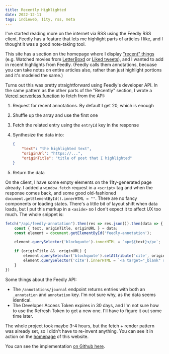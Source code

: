 ```yaml
---
title: Recently Highlighted
date: 2022-12-11
tags: indieweb, 11ty, rss, meta
---
```


I've started reading more on the internet via RSS using the Feedly RSS client. Feedly has a feature
that lets me highlight parts of articles I like, and I thought it was a good note-taking tool.

This site has a section on the homepage where I display ["recent" things](/#recent) (e.g. Watched movies
from [LetterBoxd](//letterboxd.com/mehulkar) or [Liked tweets](https://twitter.com/mehulkar/likes)),
and I wanted to add in recent highlights from Feedly. (Feedly calls them annotations, becuase
you can take notes on entire articles also, rather than just highlight portions and it's modeled
the same.)

Turns out this was pretty straightforward using Feedly's developer API. In the same pattern
as the other parts of the "Recently" section, I wrote a [Vercel serverless function](https://vercel.com/docs/concepts/functions/serverless-functions) to fetch from the API:

1. Request for recent annotations. By default I get 20, which is enough
2. Shuffle up the array and use the first one
3. Fetch the related entry using the `entryId` key in the response
4. Synthesize the data into:

    ```json
    {
        "text": "the highlighted text",
        "originUrl": "https://...",
        "originTitle": "title of post that I highlighted"
    }
    ```
1. Return the data

On the client, I have some empty elements on the 11ty-generated page already. I added a `window.fetch`
request in a `<script>` tag and when the response comes back, and some good old-fashioned
`document.getElementById().innerHTML = ""`. There are no fancy components or loading states.
There's a little bit of layout shift when data loads, but I put this markup in a `<aside>` so I don't
expect it to affect UX too much. The whole snippet is:

```javascript
fetch("/api/feedly-annotation").then(res => res.json()).then(data => {
    const { text, originTitle, originURL } = data;
    const element = document.getElementById('feedly-annotation');

    element.querySelector('blockquote').innerHTML = `<p>${text}</p>`;

    if (originTitle &&  originURL) {
        element.querySelector('blockquote').setAttribute('cite', originURL);
        element.querySelector('cite').innerHTML = `<a target="_blank" rel="noopener noreferrer" href="${originURL}">— ${originTitle}</a>`;
    }
})
```

Some things about the Feedly API:

- The `/annotations/journal` endpoint returns entries with both an `_annotation` and `annotation` key.
I'm not sure why, as the data seems identical.
- The Developer Access Token expires in 30 days, and I'm not sure how to use the Refresh Token to get
a new one. I'll have to figure it out some time later.

The whole project took maybe 3-4 hours, but the fetch + render pattern was already set, so I didn't
have to re-invent anything. You can see it in action on the [homepage](/#recent) of this website.

You can see the implementation [on Github here](https://github.com/mehulkar/mehulkar.com/pull/52).
